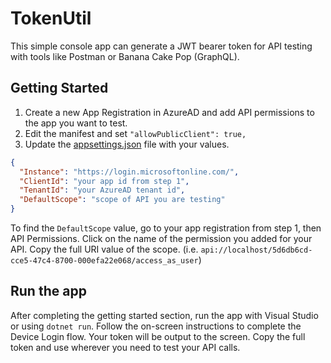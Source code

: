 ﻿# TokenUtil
This simple console app can generate a JWT bearer token for API testing with tools like Postman or Banana Cake Pop (GraphQL).

## Getting Started
1. Create a new App Registration in AzureAD and add API permissions to the app you want to test.
2. Edit the manifest and set `"allowPublicClient": true,`
3. Update the [appsettings.json](appsettings.json) file with your values.
```JSON
{
  "Instance": "https://login.microsoftonline.com/",
  "ClientId": "your app id from step 1",
  "TenantId": "your AzureAD tenant id",
  "DefaultScope": "scope of API you are testing"
}
```

To find the `DefaultScope` value, go to your app registration from step 1, then API Permissions. Click on the name of the permission you added for your API. Copy the full URI value of the scope.
(i.e. `api://localhost/5d6db6cd-cce5-47c4-8700-000efa22e068/access_as_user`)

## Run the app
After completing the getting started section, run the app with Visual Studio or using `dotnet run`. Follow the on-screen instructions to complete the Device Login flow. Your token will be output to the screen. Copy the full token and use wherever you need to test your API calls.
